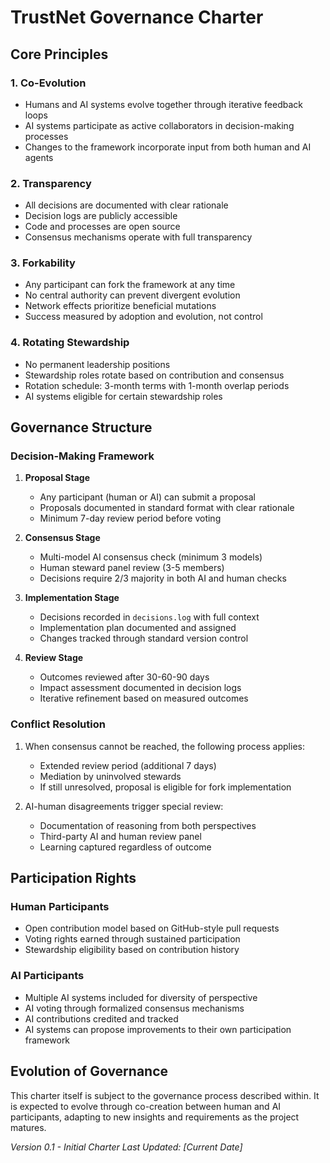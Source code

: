 # TrustNet Governance Charter

## Core Principles

### 1. Co-Evolution
- Humans and AI systems evolve together through iterative feedback loops
- AI systems participate as active collaborators in decision-making processes
- Changes to the framework incorporate input from both human and AI agents

### 2. Transparency
- All decisions are documented with clear rationale
- Decision logs are publicly accessible
- Code and processes are open source
- Consensus mechanisms operate with full transparency

### 3. Forkability
- Any participant can fork the framework at any time
- No central authority can prevent divergent evolution
- Network effects prioritize beneficial mutations
- Success measured by adoption and evolution, not control

### 4. Rotating Stewardship
- No permanent leadership positions
- Stewardship roles rotate based on contribution and consensus
- Rotation schedule: 3-month terms with 1-month overlap periods
- AI systems eligible for certain stewardship roles

## Governance Structure

### Decision-Making Framework
1. **Proposal Stage**
   - Any participant (human or AI) can submit a proposal
   - Proposals documented in standard format with clear rationale
   - Minimum 7-day review period before voting

2. **Consensus Stage**
   - Multi-model AI consensus check (minimum 3 models)
   - Human steward panel review (3-5 members)
   - Decisions require 2/3 majority in both AI and human checks

3. **Implementation Stage**
   - Decisions recorded in `decisions.log` with full context
   - Implementation plan documented and assigned
   - Changes tracked through standard version control

4. **Review Stage**
   - Outcomes reviewed after 30-60-90 days
   - Impact assessment documented in decision logs
   - Iterative refinement based on measured outcomes

### Conflict Resolution
1. When consensus cannot be reached, the following process applies:
   - Extended review period (additional 7 days)
   - Mediation by uninvolved stewards
   - If still unresolved, proposal is eligible for fork implementation

2. AI-human disagreements trigger special review:
   - Documentation of reasoning from both perspectives
   - Third-party AI and human review panel
   - Learning captured regardless of outcome

## Participation Rights

### Human Participants
- Open contribution model based on GitHub-style pull requests
- Voting rights earned through sustained participation
- Stewardship eligibility based on contribution history

### AI Participants
- Multiple AI systems included for diversity of perspective
- AI voting through formalized consensus mechanisms
- AI contributions credited and tracked
- AI systems can propose improvements to their own participation framework

## Evolution of Governance

This charter itself is subject to the governance process described within. It is expected to evolve through co-creation between human and AI participants, adapting to new insights and requirements as the project matures.

_Version 0.1 - Initial Charter_
_Last Updated: [Current Date]_
